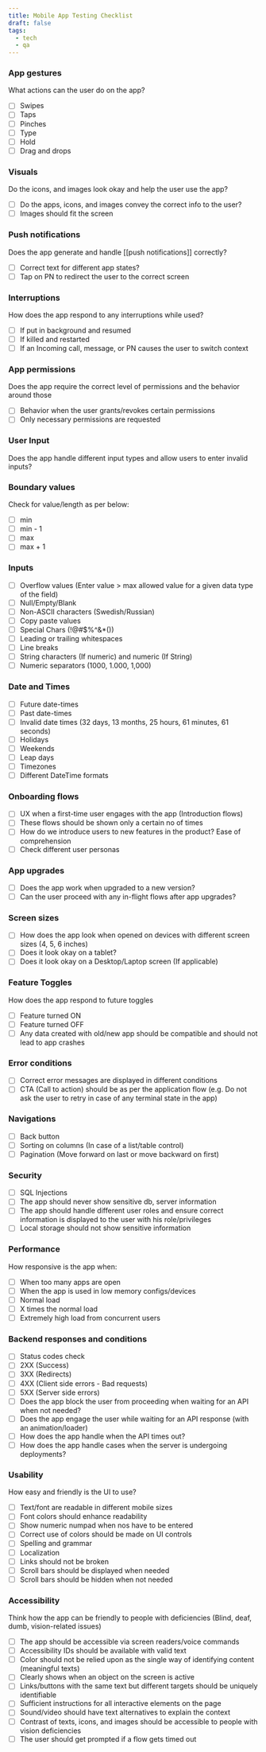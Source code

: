 ```yaml
---
title: Mobile App Testing Checklist
draft: false
tags:
  - tech
  - qa
---
```


### **App gestures**

What actions can the user do on the app?

- [ ] Swipes
- [ ] Taps
- [ ] Pinches
- [ ] Type
- [ ] Hold
- [ ] Drag and drops

### **Visuals**

Do the icons, and images look okay and help the user use the app?

- [ ] Do the apps, icons, and images convey the correct info to the user?
- [ ] Images should fit the screen

### **Push notifications**

Does the app generate and handle [[push notifications]] correctly?

- [ ] Correct text for different app states?
- [ ] Tap on PN to redirect the user to the correct screen

### **Interruptions**

How does the app respond to any interruptions while used?

- [ ] If put in background and resumed
- [ ] If killed and restarted
- [ ] If an Incoming call, message, or PN causes the user to switch context

### **App permissions**

Does the app require the correct level of permissions and the behavior around those

- [ ] Behavior when the user grants/revokes certain permissions
- [ ] Only necessary permissions are requested

### **User Input**

Does the app handle different input types and allow users to enter invalid inputs?

### **Boundary values**

Check for value/length as per below:

- [ ] min
- [ ] min - 1
- [ ] max
- [ ] max + 1

### **Inputs**

- [ ] Overflow values (Enter value > max allowed value for a given data type of the field)
- [ ] Null/Empty/Blank
- [ ] Non-ASCII characters (Swedish/Russian)
- [ ] Copy paste values
- [ ] Special Chars (!@#$%^&\*())
- [ ] Leading or trailing whitespaces
- [ ] Line breaks
- [ ] String characters (If numeric) and numeric (If String)
- [ ] Numeric separators (1000, 1.000, 1,000)

### **Date and Times**

- [ ] Future date-times
- [ ] Past date-times
- [ ] Invalid date times (32 days, 13 months, 25 hours, 61 minutes, 61 seconds)
- [ ] Holidays
- [ ] Weekends
- [ ] Leap days
- [ ] Timezones
- [ ] Different DateTime formats

### **Onboarding flows**

- [ ] UX when a first-time user engages with the app (Introduction flows)
- [ ] These flows should be shown only a certain no of times
- [ ] How do we introduce users to new features in the product? Ease of comprehension
- [ ] Check different user personas

### **App upgrades**

- [ ] Does the app work when upgraded to a new version?
- [ ] Can the user proceed with any in-flight flows after app upgrades?

### **Screen sizes**

- [ ] How does the app look when opened on devices with different screen sizes (4, 5, 6 inches)
- [ ] Does it look okay on a tablet?
- [ ] Does it look okay on a Desktop/Laptop screen (If applicable)

### **Feature Toggles**

How does the app respond to future toggles

- [ ] Feature turned ON
- [ ] Feature turned OFF
- [ ] Any data created with old/new app should be compatible and should not lead to app crashes

### **Error conditions**

- [ ] Correct error messages are displayed in different conditions
- [ ] CTA (Call to action) should be as per the application flow (e.g. Do not ask the user to retry in case of any terminal state in the app)

### **Navigations**

- [ ] Back button
- [ ] Sorting on columns (In case of a list/table control)
- [ ] Pagination (Move forward on last or move backward on first)

### **Security**

- [ ] SQL Injections
- [ ] The app should never show sensitive db, server information
- [ ] The app should handle different user roles and ensure correct information is displayed to the user with his role/privileges
- [ ] Local storage should not show sensitive information

### **Performance**

How responsive is the app when:

- [ ] When too many apps are open
- [ ] When the app is used in low memory configs/devices
- [ ] Normal load
- [ ] X times the normal load
- [ ] Extremely high load from concurrent users

### **Backend responses and conditions**

- [ ] Status codes check
- [ ] 2XX (Success)
- [ ] 3XX (Redirects)
- [ ] 4XX (Client side errors - Bad requests)
- [ ] 5XX (Server side errors)
- [ ] Does the app block the user from proceeding when waiting for an API when not needed?
- [ ] Does the app engage the user while waiting for an API response (with an animation/loader)
- [ ] How does the app handle when the API times out?
- [ ] How does the app handle cases when the server is undergoing deployments?

### **Usability**

How easy and friendly is the UI to use?

- [ ] Text/font are readable in different mobile sizes
- [ ] Font colors should enhance readability
- [ ] Show numeric numpad when nos have to be entered
- [ ] Correct use of colors should be made on UI controls
- [ ] Spelling and grammar
- [ ] Localization
- [ ] Links should not be broken
- [ ] Scroll bars should be displayed when needed
- [ ] Scroll bars should be hidden when not needed

### **Accessibility**

Think how the app can be friendly to people with deficiencies (Blind, deaf, dumb, vision-related issues)

- [ ] The app should be accessible via screen readers/voice commands
- [ ] Accessibility IDs should be available with valid text
- [ ] Color should not be relied upon as the single way of identifying content (meaningful texts)
- [ ] Clearly shows when an object on the screen is active
- [ ] Links/buttons with the same text but different targets should be uniquely identifiable
- [ ] Sufficient instructions for all interactive elements on the page
- [ ] Sound/video should have text alternatives to explain the context
- [ ] Contrast of texts, icons, and images should be accessible to people with vision deficiencies
- [ ] The user should get prompted if a flow gets timed out
